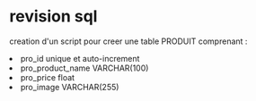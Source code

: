 <h1>revision sql</h1>
<p>creation d'un script pour creer une table PRODUIT comprenant :</p>
<li>pro_id unique et auto-increment</li>
<li>pro_product_name VARCHAR(100)</li>
<li>pro_price float</li>
<li>pro_image VARCHAR(255)</li>